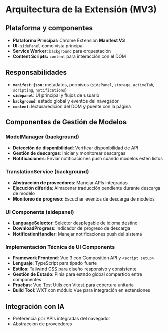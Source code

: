 # Arquitectura de la Extensión (MV3)

## Plataforma y componentes
- **Plataforma Principal:** Chrome Extension **Manifest V3**
- **UI:** `sidePanel` como vista principal
- **Service Worker:** `background` para orquestación
- **Content Scripts:** `content` para interacción con el DOM



## Responsabilidades
- **`manifest.json`**: metadatos, permisos (`sidePanel`, `storage`, `activeTab`, `scripting`, `notifications`)
- **`sidepanel`**: UI principal y flujos de usuario
- **`background`**: estado global y eventos del navegador
- **`content`**: lectura/edición del DOM y puente con la página

## Componentes de Gestión de Modelos

### ModelManager (background)
- **Detección de disponibilidad**: Verificar disponibilidad de API
- **Gestión de descargas**: Iniciar y monitorear descargas
- **Notificaciones**: Enviar notificaciones push cuando modelos estén listos

### TranslationService (background)
- **Abstracción de proveedores**: Manejar APIs integradas
- **Ejecución diferida**: Almacenar traducción pendiente durante descarga de modelo
- **Monitoreo de progreso**: Escuchar eventos de descarga de modelos

### UI Components (sidepanel)
- **LanguageSelector**: Selector desplegable de idioma destino
- **DownloadProgress**: Indicador de progreso de descarga
- **NotificationHandler**: Manejar notificaciones push del sistema

### Implementación Técnica de UI Components
- **Framework Frontend**: Vue 3 con Composition API y `<script setup>`
- **Lenguaje**: TypeScript para tipado fuerte
- **Estilos**: Tailwind CSS para diseño responsivo y consistente
- **Gestión de Estado**: Pinia para estado global compartido entre componentes
- **Pruebas**: Vue Test Utils con Vitest para cobertura unitaria
- **Build Tool**: WXT con módulo Vue para integración en extensiones

## Integración con IA
- Preferencia por APIs integradas del navegador
- Abstracción de proveedores

